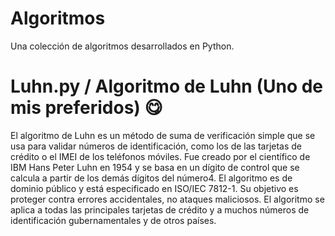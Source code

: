 # Algoritmos
Una colección de algoritmos desarrollados en Python.

# Luhn.py / Algoritmo de Luhn (Uno de mis preferidos) 😋

El algoritmo de Luhn es un método de suma de verificación simple que se usa para validar números de identificación, como los de las tarjetas de crédito o el IMEI de los teléfonos móviles. Fue creado por el científico de IBM Hans Peter Luhn en 1954 y se basa en un dígito de control que se calcula a partir de los demás dígitos del número4. El algoritmo es de dominio público y está especificado en ISO/IEC 7812-1. Su objetivo es proteger contra errores accidentales, no ataques maliciosos. El algoritmo se aplica a todas las principales tarjetas de crédito y a muchos números de identificación gubernamentales y de otros países.
